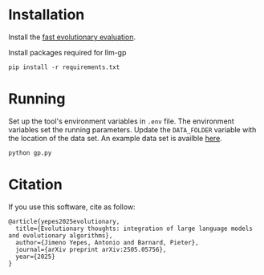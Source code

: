 # Installation

Install the [fast evolutionary evaluation](https://github.com/ajjimeno/fast-evolutionary-evaluation).

Install packages required for llm-gp
```
pip install -r requirements.txt
```

# Running

Set up the tool's environment variables in `.env` file.
The environment variables set the running parameters.
Update the `DATA_FOLDER` variable with the location of the data set.
An example data set is availble [here](https://github.com/ajjimeno/list-data).

```
python gp.py
```

# Citation

If you use this software, cite as follow:

```
@article{yepes2025evolutionary,
  title={Evolutionary thoughts: integration of large language models and evolutionary algorithms},
  author={Jimeno Yepes, Antonio and Barnard, Pieter},
  journal={arXiv preprint arXiv:2505.05756},
  year={2025}
}
```
